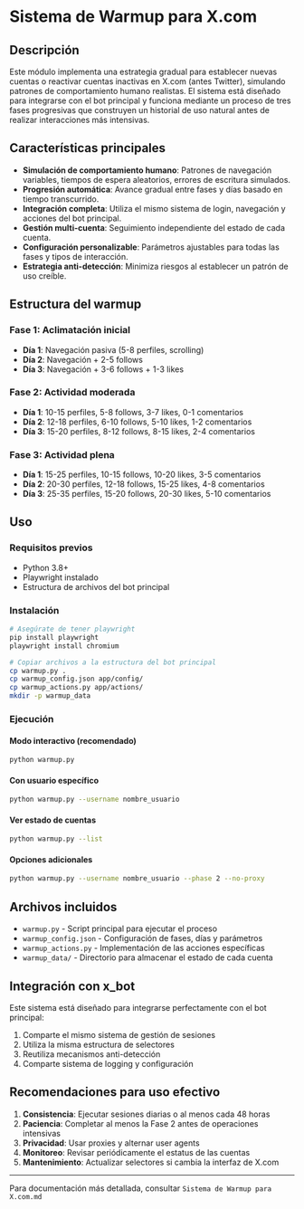 # Sistema de Warmup para X.com

## Descripción

Este módulo implementa una estrategia gradual para establecer nuevas cuentas o reactivar cuentas inactivas en X.com (antes Twitter), simulando patrones de comportamiento humano realistas. El sistema está diseñado para integrarse con el bot principal y funciona mediante un proceso de tres fases progresivas que construyen un historial de uso natural antes de realizar interacciones más intensivas.

## Características principales

- **Simulación de comportamiento humano**: Patrones de navegación variables, tiempos de espera aleatorios, errores de escritura simulados.
- **Progresión automática**: Avance gradual entre fases y días basado en tiempo transcurrido.
- **Integración completa**: Utiliza el mismo sistema de login, navegación y acciones del bot principal.
- **Gestión multi-cuenta**: Seguimiento independiente del estado de cada cuenta.
- **Configuración personalizable**: Parámetros ajustables para todas las fases y tipos de interacción.
- **Estrategia anti-detección**: Minimiza riesgos al establecer un patrón de uso creíble.

## Estructura del warmup

### Fase 1: Aclimatación inicial
- **Día 1**: Navegación pasiva (5-8 perfiles, scrolling)
- **Día 2**: Navegación + 2-5 follows
- **Día 3**: Navegación + 3-6 follows + 1-3 likes

### Fase 2: Actividad moderada 
- **Día 1**: 10-15 perfiles, 5-8 follows, 3-7 likes, 0-1 comentarios
- **Día 2**: 12-18 perfiles, 6-10 follows, 5-10 likes, 1-2 comentarios
- **Día 3**: 15-20 perfiles, 8-12 follows, 8-15 likes, 2-4 comentarios

### Fase 3: Actividad plena
- **Día 1**: 15-25 perfiles, 10-15 follows, 10-20 likes, 3-5 comentarios
- **Día 2**: 20-30 perfiles, 12-18 follows, 15-25 likes, 4-8 comentarios
- **Día 3**: 25-35 perfiles, 15-20 follows, 20-30 likes, 5-10 comentarios

## Uso

### Requisitos previos
- Python 3.8+
- Playwright instalado
- Estructura de archivos del bot principal

### Instalación
```bash
# Asegúrate de tener playwright
pip install playwright
playwright install chromium

# Copiar archivos a la estructura del bot principal
cp warmup.py .
cp warmup_config.json app/config/
cp warmup_actions.py app/actions/
mkdir -p warmup_data
```

### Ejecución

#### Modo interactivo (recomendado)
```bash
python warmup.py
```

#### Con usuario específico
```bash
python warmup.py --username nombre_usuario
```

#### Ver estado de cuentas
```bash
python warmup.py --list
```

#### Opciones adicionales
```bash
python warmup.py --username nombre_usuario --phase 2 --no-proxy
```

## Archivos incluidos

- `warmup.py` - Script principal para ejecutar el proceso
- `warmup_config.json` - Configuración de fases, días y parámetros
- `warmup_actions.py` - Implementación de las acciones específicas
- `warmup_data/` - Directorio para almacenar el estado de cada cuenta

## Integración con x_bot

Este sistema está diseñado para integrarse perfectamente con el bot principal:
1. Comparte el mismo sistema de gestión de sesiones
2. Utiliza la misma estructura de selectores
3. Reutiliza mecanismos anti-detección
4. Comparte sistema de logging y configuración

## Recomendaciones para uso efectivo

1. **Consistencia**: Ejecutar sesiones diarias o al menos cada 48 horas
2. **Paciencia**: Completar al menos la Fase 2 antes de operaciones intensivas
3. **Privacidad**: Usar proxies y alternar user agents
4. **Monitoreo**: Revisar periódicamente el estatus de las cuentas
5. **Mantenimiento**: Actualizar selectores si cambia la interfaz de X.com

---

Para documentación más detallada, consultar `Sistema de Warmup para X.com.md`
